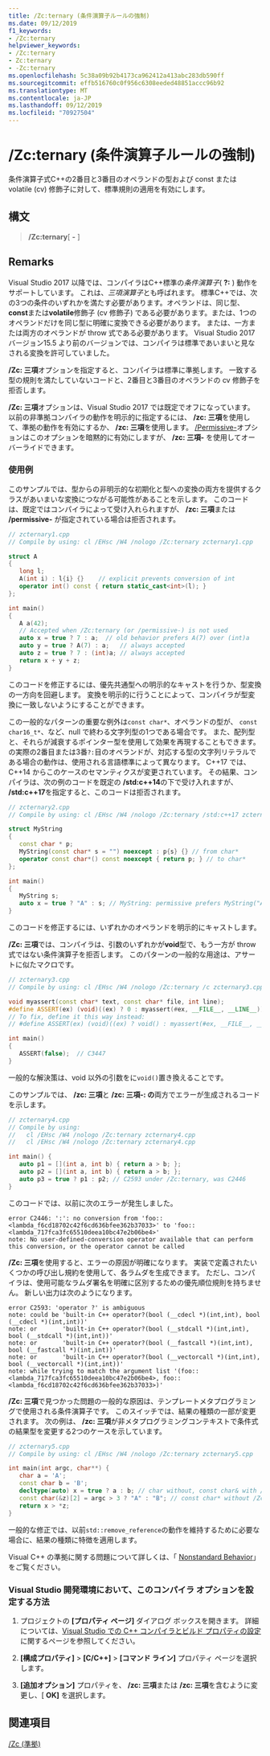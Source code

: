```yaml
---
title: /Zc:ternary (条件演算子ルールの強制)
ms.date: 09/12/2019
f1_keywords:
- /Zc:ternary
helpviewer_keywords:
- /Zc:ternary
- Zc:ternary
- -Zc:ternary
ms.openlocfilehash: 5c38a09b92b4173ca962412a413abc283db590ff
ms.sourcegitcommit: effb516760c0f956c6308eeded48851accc96b92
ms.translationtype: MT
ms.contentlocale: ja-JP
ms.lasthandoff: 09/12/2019
ms.locfileid: "70927504"
---
```

# <a name="zcternary-enforce-conditional-operator-rules"></a>/Zc:ternary (条件演算子ルールの強制)

条件演算子式C++の2番目と3番目のオペランドの型および const または volatile (cv) 修飾子に対して、標準規則の適用を有効にします。

## <a name="syntax"></a>構文

> **/Zc:ternary**[ **-** ]

## <a name="remarks"></a>Remarks

Visual Studio 2017 以降では、コンパイラはC++標準の*条件演算子*( **?:** ) 動作をサポートしています。 これは、*三項演算子*とも呼ばれます。 標準C++では、次の3つの条件のいずれかを満たす必要があります。オペランドは、同じ型、 **const**または**volatile**修飾子 (cv 修飾子) である必要があります。または、1つのオペランドだけを同じ型に明確に変換できる必要があります。 または、一方または両方のオペランドが throw 式である必要があります。 Visual Studio 2017 バージョン15.5 より前のバージョンでは、コンパイラは標準であいまいと見なされる変換を許可していました。

**/Zc: 三項**オプションを指定すると、コンパイラは標準に準拠します。 一致する型の規則を満たしていないコードと、2番目と3番目のオペランドの cv 修飾子を拒否します。

**/Zc: 三項**オプションは、Visual Studio 2017 では既定でオフになっています。 以前の非準拠コンパイラの動作を明示的に指定するには、 **/zc: 三項**を使用して、準拠の動作を有効にするか、 **/zc: 三項**を使用します。 [/Permissive-](permissive-standards-conformance.md)オプションはこのオプションを暗黙的に有効にしますが、 **/zc: 三項-** を使用してオーバーライドできます。

### <a name="examples"></a>使用例

このサンプルでは、型からの非明示的な初期化と型への変換の両方を提供するクラスがあいまいな変換につながる可能性があることを示します。 このコードは、既定ではコンパイラによって受け入れられますが、 **/zc: 三項**または **/permissive-** が指定されている場合は拒否されます。

```cpp
// zcternary1.cpp
// Compile by using: cl /EHsc /W4 /nologo /Zc:ternary zcternary1.cpp

struct A
{
   long l;
   A(int i) : l{i} {}    // explicit prevents conversion of int
   operator int() const { return static_cast<int>(l); }
};

int main()
{
   A a(42);
   // Accepted when /Zc:ternary (or /permissive-) is not used
   auto x = true ? 7 : a;  // old behavior prefers A(7) over (int)a
   auto y = true ? A(7) : a;   // always accepted
   auto z = true ? 7 : (int)a; // always accepted
   return x + y + z;
}
```

このコードを修正するには、優先共通型への明示的なキャストを行うか、型変換の一方向を回避します。 変換を明示的に行うことによって、コンパイラが型変換に一致しないようにすることができます。

この一般的なパターンの重要な例外は`const char*`、オペランドの型が、 `const char16_t*`、など、null で終わる文字列型の1つである場合です。 また、配列型と、それらが減衰するポインター型を使用して効果を再現することもできます。 の実際の2番目または3番`?:`目のオペランドが、対応する型の文字列リテラルである場合の動作は、使用される言語標準によって異なります。 C++17 では、C++14 からこのケースのセマンティクスが変更されています。 その結果、コンパイラは、次の例のコードを既定の **/std:c++14**の下で受け入れますが、 **/std:c++17**を指定すると、このコードは拒否されます。

```cpp
// zcternary2.cpp
// Compile by using: cl /EHsc /W4 /nologo /Zc:ternary /std:c++17 zcternary2.cpp

struct MyString
{
   const char * p;
   MyString(const char* s = "") noexcept : p{s} {} // from char*
   operator const char*() const noexcept { return p; } // to char*
};

int main()
{
   MyString s;
   auto x = true ? "A" : s; // MyString: permissive prefers MyString("A") over (const char*)s
}
```

このコードを修正するには、いずれかのオペランドを明示的にキャストします。

**/Zc: 三項**では、コンパイラは、引数のいずれかが**void**型で、もう一方が throw 式ではない条件演算子を拒否します。 このパターンの一般的な用途は、アサートに似たマクロです。

```cpp
// zcternary3.cpp
// Compile by using: cl /EHsc /W4 /nologo /Zc:ternary /c zcternary3.cpp

void myassert(const char* text, const char* file, int line);
#define ASSERT(ex) (void)((ex) ? 0 : myassert(#ex, __FILE__, __LINE__))
// To fix, define it this way instead:
// #define ASSERT(ex) (void)((ex) ? void() : myassert(#ex, __FILE__, __LINE__))

int main()
{
   ASSERT(false);  // C3447
}
```

一般的な解決策は、void 以外の引数をに`void()`置き換えることです。

このサンプルでは、 **/zc: 三項**と **/zc: 三項-: の**両方でエラーが生成されるコードを示します。

```cpp
// zcternary4.cpp
// Compile by using:
//   cl /EHsc /W4 /nologo /Zc:ternary zcternary4.cpp
//   cl /EHsc /W4 /nologo /Zc:ternary zcternary4.cpp

int main() {
   auto p1 = [](int a, int b) { return a > b; };
   auto p2 = [](int a, int b) { return a > b; };
   auto p3 = true ? p1 : p2; // C2593 under /Zc:ternary, was C2446
}
```

このコードでは、以前に次のエラーが発生しました。

```Output
error C2446: ':': no conversion from 'foo::<lambda_f6cd18702c42f6cd636bfee362b37033>' to 'foo::<lambda_717fca3fc65510deea10bc47e2b06be4>'
note: No user-defined-conversion operator available that can perform this conversion, or the operator cannot be called
```

**/Zc: 三項**を使用すると、エラーの原因が明確になります。 実装で定義されたいくつかの呼び出し規約を使用して、各ラムダを生成できます。 ただし、コンパイラは、使用可能なラムダ署名を明確に区別するための優先順位規則を持ちません。 新しい出力は次のようになります。

```Output
error C2593: 'operator ?' is ambiguous
note: could be 'built-in C++ operator?(bool (__cdecl *)(int,int), bool (__cdecl *)(int,int))'
note: or       'built-in C++ operator?(bool (__stdcall *)(int,int), bool (__stdcall *)(int,int))'
note: or       'built-in C++ operator?(bool (__fastcall *)(int,int), bool (__fastcall *)(int,int))'
note: or       'built-in C++ operator?(bool (__vectorcall *)(int,int), bool (__vectorcall *)(int,int))'
note: while trying to match the argument list '(foo::<lambda_717fca3fc65510deea10bc47e2b06be4>, foo::<lambda_f6cd18702c42f6cd636bfee362b37033>)'
```

**/Zc: 三項**で見つかった問題の一般的な原因は、テンプレートメタプログラミングで使用される条件演算子です。 このスイッチでは、結果の種類の一部が変更されます。 次の例は、 **/zc: 三項**が非メタプログラミングコンテキストで条件式の結果型を変更する2つのケースを示しています。

```cpp
// zcternary5.cpp
// Compile by using: cl /EHsc /W4 /nologo /Zc:ternary zcternary5.cpp

int main(int argc, char**) {
   char a = 'A';
   const char b = 'B';
   decltype(auto) x = true ? a : b; // char without, const char& with /Zc:ternary
   const char(&z)[2] = argc > 3 ? "A" : "B"; // const char* without /Zc:ternary
   return x > *z;
}
```

一般的な修正では、以前`std::remove_reference`の動作を維持するために必要な場合に、結果の種類に特徴を適用します。

Visual C++ の準拠に関する問題について詳しくは、「 [Nonstandard Behavior](../../cpp/nonstandard-behavior.md)」をご覧ください。

### <a name="to-set-this-compiler-option-in-the-visual-studio-development-environment"></a>Visual Studio 開発環境において、このコンパイラ オプションを設定する方法

1. プロジェクトの **[プロパティ ページ]** ダイアログ ボックスを開きます。 詳細については、[Visual Studio での C++ コンパイラとビルド プロパティの設定](../working-with-project-properties.md)に関するページを参照してください。

1. **[構成プロパティ]**  >  **[C/C++]**  >  **[コマンド ライン]** プロパティ ページを選択します。

1. **[追加オプション]** プロパティを、 **/zc: 三項**または **/zc: 三項**を含むように変更し、[ **OK]** を選択します。

## <a name="see-also"></a>関連項目

[/Zc (準拠)](zc-conformance.md)
